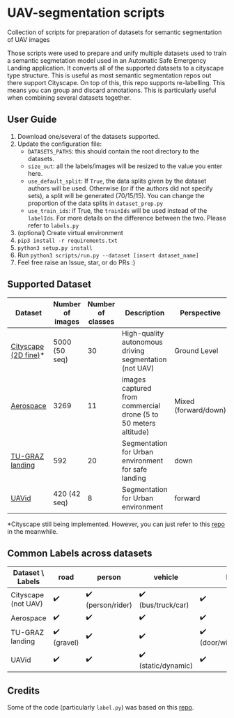 # UAV-segmentation scripts
Collection of scripts for  preparation of datasets for semantic segmentation of UAV images

Those scripts were used to prepare and unify multiple datasets used to train a semantic segmetation model used in an Automatic Safe Emergency Landing application. 
It converts all of the supported datasets to a cityscape type structure. This is useful as most semantic segmentation repos out there support Cityscape. On top of this, this repo supports re-labelling. This means you can group and discard annotations. This is particularly useful when combining several datasets together. 

## User Guide

1. Download one/several of the datasets supported.
2. Update the configuration file:
    * `DATASETS_PATHS`: this should contain the root directory to the datasets.
    * `size_out`: all the labels/images will be resized to the value you enter here.
    * `use_default_split`: If `True`, the data splits given by the dataset authors will be used. Otherwise (or if the authors did not specify sets), a split will be generated (70/15/15). You can change the proportion of the data splits in `dataset_prep.py`
    * `use_train_ids`: if True, the `trainIds` will be used instead of the `labelIds`. For more details on the difference between the two. Please refer to `labels.py`
3. (optional) Create virtual environment
4. `pip3 install -r requirements.txt`
4. `python3 setup.py install`
5. Run `python3 scripts/run.py --dataset [insert dataset_name]`
6. Feel free raise an Issue, star, or do PRs :)
   

## Supported Dataset

| Dataset       | Number of images | Number of classes | Description                                                     | Perspective          |
| --------------- | ---------------- | ----------------- | --------------------------------------------------------------- | -------------------- |
| [Cityscape (2D fine)](https://www.cityscapes-dataset.com/)*| 5000 (50 seq)    | 30 | High-quality autonomous driving segmentation (not UAV)  | Ground Level         |
| [Aerospace](https://cutt.ly/phMhtsN)       | 3269  | 11  | images captured from commercial drone (5 to 50 meters altitude) | Mixed (forward/down) |
| [TU-GRAZ landing](https://cutt.ly/GhMhawL) | 592 | 20   | Segmentation for Urban environment for safe landing              | down                 |
| [UAVid](https://uavid.nl/)| 420 (42 seq)     | 8                 | Segmentation for Urban environment                              | forward              |

*Cityscape still being implemented. However, you can just refer to this [repo](https://github.com/mcordts/cityscapesScripts) in the meanwhile.

## Common Labels across datasets

| Dataset \ Labels    | road                        | person             | vehicle                             | building           | vegetation                         | background         |
|---------------------|-----------------------------|--------------------|-------------------------------------|--------------------|------------------------------------|--------------------|
| Cityscape (not UAV) | :heavy_check_mark:          | :heavy_check_mark: (person/rider)| :heavy_check_mark: (bus/truck/car)  | :heavy_check_mark: |  :heavy_check_mark:               | :heavy_check_mark: |
| Aerospace           | :heavy_check_mark:          | :heavy_check_mark: | :heavy_check_mark:                  | :heavy_check_mark: | :heavy_check_mark:                 | :heavy_check_mark: |
| TU-GRAZ landing     | :heavy_check_mark: (gravel) | :heavy_check_mark: | :heavy_check_mark:                  | :heavy_check_mark: (door/window/roof/wall)| :heavy_check_mark:(tree/gras)     | :heavy_check_mark: |
| UAVid               | :heavy_check_mark:          | :heavy_check_mark: | :heavy_check_mark: (static/dynamic) | :heavy_check_mark: | :heavy_check_mark: (tree/low veg.) | :heavy_check_mark: |

## Credits
Some of the code (particularly `label.py`) was based on this [repo](https://github.com/mcordts/cityscapesScripts).
